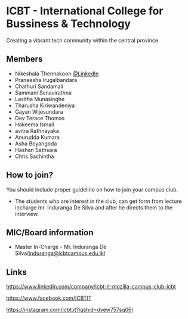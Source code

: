 # ICBT - International College for Bussiness & Technology

Creating a vibrant tech community within the central province.

## Members

* Nikeshala Thennakoon [@LinkedIn](https://www.linkedin.com/in/nikeshala-madubhashini-thennakoon-604021181)  
* Praneesha Irugalbandara
* Chathuri Sandamali
* Sammani Senavirathna
* Lasitha Munasinghe
* Tharusha Kiriwandeniya
* Gayan  Wijesundara
* Dev Terace Thomas
* Hakeema Ismail
* avitra Rathnayaka
* Anurudda Kumara
* Asha Boyangoda
* Hashan Sathsara
* Chris Sachintha


## How to join?

You should include proper guideline on how to join your campus club.

- The students who are interest in the club, can get form from lecture incharge mr. Induranga De Silva and after he directs them to the interview.


## MIC/Board information

* Master In-Charge - Mr. Induranga De Silva(induranga@icbtcampus.edu.lk)

## Links

https://www.linkedin.com/company/icbt-it-mozilla-campus-club-icbt

https://www.facebook.com/ICBTIT

https://instagram.com/icbt.it?igshid=dvew757sq06l




